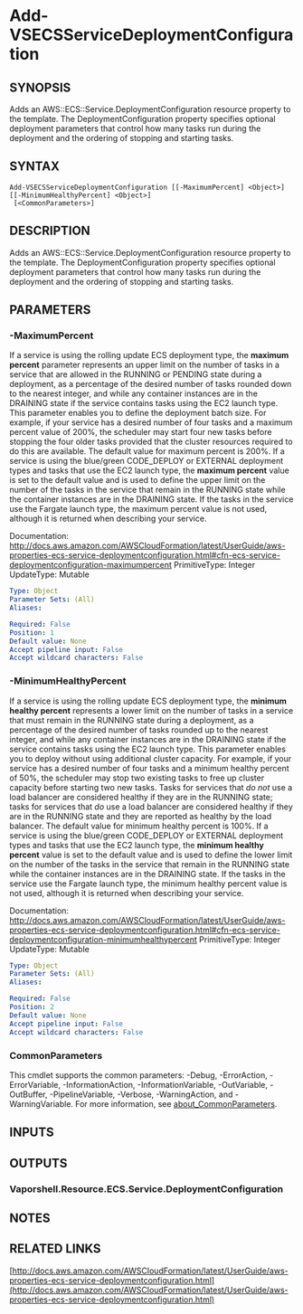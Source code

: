 # Add-VSECSServiceDeploymentConfiguration

## SYNOPSIS
Adds an AWS::ECS::Service.DeploymentConfiguration resource property to the template.
The DeploymentConfiguration property specifies optional deployment parameters that control how many tasks run during the deployment and the ordering of stopping and starting tasks.

## SYNTAX

```
Add-VSECSServiceDeploymentConfiguration [[-MaximumPercent] <Object>] [[-MinimumHealthyPercent] <Object>]
 [<CommonParameters>]
```

## DESCRIPTION
Adds an AWS::ECS::Service.DeploymentConfiguration resource property to the template.
The DeploymentConfiguration property specifies optional deployment parameters that control how many tasks run during the deployment and the ordering of stopping and starting tasks.

## PARAMETERS

### -MaximumPercent
If a service is using the rolling update ECS deployment type, the **maximum percent** parameter represents an upper limit on the number of tasks in a service that are allowed in the RUNNING or PENDING state during a deployment, as a percentage of the desired number of tasks rounded down to the nearest integer, and while any container instances are in the DRAINING state if the service contains tasks using the EC2 launch type.
This parameter enables you to define the deployment batch size.
For example, if your service has a desired number of four tasks and a maximum percent value of 200%, the scheduler may start four new tasks before stopping the four older tasks provided that the cluster resources required to do this are available.
The default value for maximum percent is 200%.
If a service is using the blue/green CODE_DEPLOY or EXTERNAL deployment types and tasks that use the EC2 launch type, the **maximum percent** value is set to the default value and is used to define the upper limit on the number of the tasks in the service that remain in the RUNNING state while the container instances are in the DRAINING state.
If the tasks in the service use the Fargate launch type, the maximum percent value is not used, although it is returned when describing your service.

Documentation: http://docs.aws.amazon.com/AWSCloudFormation/latest/UserGuide/aws-properties-ecs-service-deploymentconfiguration.html#cfn-ecs-service-deploymentconfiguration-maximumpercent
PrimitiveType: Integer
UpdateType: Mutable

```yaml
Type: Object
Parameter Sets: (All)
Aliases:

Required: False
Position: 1
Default value: None
Accept pipeline input: False
Accept wildcard characters: False
```

### -MinimumHealthyPercent
If a service is using the rolling update ECS deployment type, the **minimum healthy percent** represents a lower limit on the number of tasks in a service that must remain in the RUNNING state during a deployment, as a percentage of the desired number of tasks rounded up to the nearest integer, and while any container instances are in the DRAINING state if the service contains tasks using the EC2 launch type.
This parameter enables you to deploy without using additional cluster capacity.
For example, if your service has a desired number of four tasks and a minimum healthy percent of 50%, the scheduler may stop two existing tasks to free up cluster capacity before starting two new tasks.
Tasks for services that *do not* use a load balancer are considered healthy if they are in the RUNNING state; tasks for services that *do* use a load balancer are considered healthy if they are in the RUNNING state and they are reported as healthy by the load balancer.
The default value for minimum healthy percent is 100%.
If a service is using the blue/green CODE_DEPLOY or EXTERNAL deployment types and tasks that use the EC2 launch type, the **minimum healthy percent** value is set to the default value and is used to define the lower limit on the number of the tasks in the service that remain in the RUNNING state while the container instances are in the DRAINING state.
If the tasks in the service use the Fargate launch type, the minimum healthy percent value is not used, although it is returned when describing your service.

Documentation: http://docs.aws.amazon.com/AWSCloudFormation/latest/UserGuide/aws-properties-ecs-service-deploymentconfiguration.html#cfn-ecs-service-deploymentconfiguration-minimumhealthypercent
PrimitiveType: Integer
UpdateType: Mutable

```yaml
Type: Object
Parameter Sets: (All)
Aliases:

Required: False
Position: 2
Default value: None
Accept pipeline input: False
Accept wildcard characters: False
```

### CommonParameters
This cmdlet supports the common parameters: -Debug, -ErrorAction, -ErrorVariable, -InformationAction, -InformationVariable, -OutVariable, -OutBuffer, -PipelineVariable, -Verbose, -WarningAction, and -WarningVariable. For more information, see [about_CommonParameters](http://go.microsoft.com/fwlink/?LinkID=113216).

## INPUTS

## OUTPUTS

### Vaporshell.Resource.ECS.Service.DeploymentConfiguration
## NOTES

## RELATED LINKS

[http://docs.aws.amazon.com/AWSCloudFormation/latest/UserGuide/aws-properties-ecs-service-deploymentconfiguration.html](http://docs.aws.amazon.com/AWSCloudFormation/latest/UserGuide/aws-properties-ecs-service-deploymentconfiguration.html)

